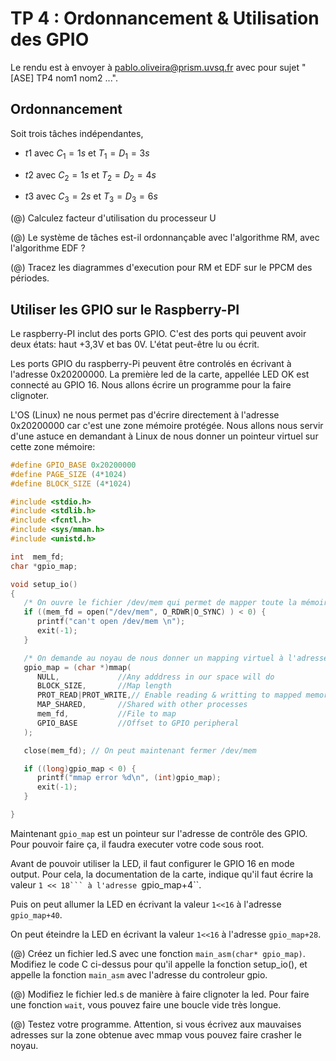 TP 4 : Ordonnancement & Utilisation des GPIO
===============================================

Le rendu est à envoyer à <pablo.oliveira@prism.uvsq.fr> avec pour sujet "[ASE] TP4 nom1 nom2 ...".

Ordonnancement
--------------

Soit trois tâches indépendantes,

  * $t1$ avec $C_1 = 1s$ et $T_1 = D_1 = 3s$  

  * $t2$ avec $C_2 = 1s$ et $T_2 = D_2 = 4s$

  * $t3$ avec $C_3 = 2s$ et $T_3 = D_3 = 6s$ 

(@) Calculez facteur d'utilisation du processeur U

(@) Le système de tâches est-il ordonnançable avec l'algorithme RM, avec l'algorithme EDF ?

(@) Tracez les diagrammes d'execution pour RM et EDF sur le PPCM des périodes.

Utiliser les GPIO sur le Raspberry-PI
-------------------------------------

Le raspberry-PI inclut des ports GPIO. C'est des ports qui peuvent avoir deux
états: haut +3,3V et bas 0V. L'état peut-être lu ou écrit.

Les ports GPIO du raspberry-Pi peuvent être controlés en écrivant à l'adresse
0x20200000. La première led de la carte, appellée LED OK est connecté au GPIO
16. Nous allons écrire un programme pour la faire clignoter.

L'OS (Linux) ne nous permet pas d'écrire directement à l'adresse 0x20200000
car c'est une zone mémoire protégée. Nous allons nous servir d'une astuce
en demandant à Linux de nous donner un pointeur virtuel sur cette zone mémoire:


~~~c
#define GPIO_BASE 0x20200000
#define PAGE_SIZE (4*1024)
#define BLOCK_SIZE (4*1024)

#include <stdio.h>
#include <stdlib.h>
#include <fcntl.h>
#include <sys/mman.h>
#include <unistd.h>

int  mem_fd;
char *gpio_map;

void setup_io()
{
   /* On ouvre le fichier /dev/mem qui permet de mapper toute la mémoire */
   if ((mem_fd = open("/dev/mem", O_RDWR|O_SYNC) ) < 0) {
      printf("can't open /dev/mem \n");
      exit(-1);
   }

   /* On demande au noyau de nous donner un mapping virtuel à l'adresse GPIO_BASE */ 
   gpio_map = (char *)mmap(
      NULL,             //Any adddress in our space will do
      BLOCK_SIZE,       //Map length
      PROT_READ|PROT_WRITE,// Enable reading & writting to mapped memory
      MAP_SHARED,       //Shared with other processes
      mem_fd,           //File to map
      GPIO_BASE         //Offset to GPIO peripheral
   );

   close(mem_fd); // On peut maintenant fermer /dev/mem

   if ((long)gpio_map < 0) {
      printf("mmap error %d\n", (int)gpio_map);
      exit(-1);
   }

}
~~~

Maintenant ``gpio_map`` est un pointeur sur l'adresse de contrôle des GPIO.
Pour pouvoir faire ça, il faudra executer votre code sous root.


Avant de pouvoir utiliser la LED, il faut configurer le GPIO 16 en mode output.
Pour cela, la documentation de la carte, indique qu'il faut écrire 
la valeur  ``1 << 18``` à l'adresse ``gpio_map+4``.  

Puis on peut allumer la LED en écrivant la valeur ``1<<16`` à l'adresse
``gpio_map+40``.

On peut éteindre la LED en écrivant la valeur ``1<<16`` à l'adresse
``gpio_map+28``.


(@) Créez un fichier led.S avec une fonction ``main_asm(char* gpio_map)``.
    Modifiez le code C ci-dessus pour qu'il appelle la fonction setup_io(),
    et appelle la fonction ``main_asm`` avec l'adresse du controleur gpio.

(@) Modifiez le fichier led.s de manière à faire clignoter la led.
    Pour faire une fonction ``wait``, vous pouvez faire une boucle vide
    très longue. 

(@) Testez votre programme. Attention, si vous écrivez aux mauvaises adresses
    sur la zone obtenue avec mmap vous pouvez faire crasher le noyau. 

 




